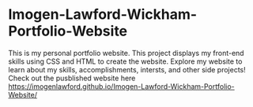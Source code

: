 # Imogen-Lawford-Wickham-Portfolio-Website

This is my personal portfolio website. This project displays my front-end skills using CSS and HTML to create the website. Explore my website to learn about my skills, accomplishments, intersts, and other side projects! Check out the pusblished website here https://imogenlawford.github.io/Imogen-Lawford-Wickham-Portfolio-Website/ 

